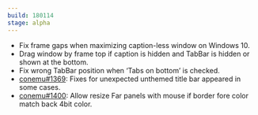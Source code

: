 ```yaml
---
build: 180114
stage: alpha
---
```


* Fix frame gaps when maximizing caption-less window on Windows 10.
* Drag window by frame top if caption is hidden and TabBar is hidden or shown at the bottom.
* Fix wrong TabBar position when ‘Tabs on bottom’ is checked.
* [conemu#1369](https://github.com/Maximus5/ConEmu/issues/1369): Fixes for unexpected unthemed title bar appeared in some cases.
* [conemu#1400](https://github.com/Maximus5/ConEmu/issues/1400): Allow resize Far panels with mouse if border fore color match back 4bit color.

